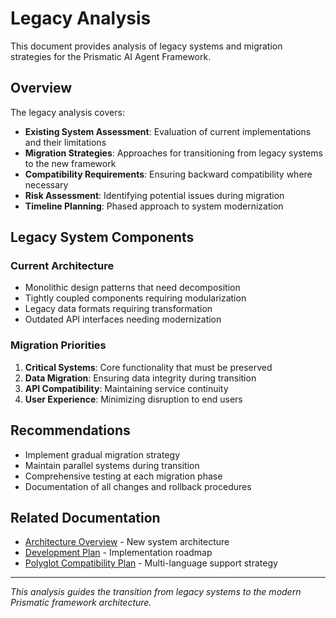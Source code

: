 # Legacy Analysis

This document provides analysis of legacy systems and migration strategies for the Prismatic AI Agent Framework.

## Overview

The legacy analysis covers:
- **Existing System Assessment**: Evaluation of current implementations and their limitations
- **Migration Strategies**: Approaches for transitioning from legacy systems to the new framework
- **Compatibility Requirements**: Ensuring backward compatibility where necessary
- **Risk Assessment**: Identifying potential issues during migration
- **Timeline Planning**: Phased approach to system modernization

## Legacy System Components

### Current Architecture
- Monolithic design patterns that need decomposition
- Tightly coupled components requiring modularization
- Legacy data formats requiring transformation
- Outdated API interfaces needing modernization

### Migration Priorities
1. **Critical Systems**: Core functionality that must be preserved
2. **Data Migration**: Ensuring data integrity during transition
3. **API Compatibility**: Maintaining service continuity
4. **User Experience**: Minimizing disruption to end users

## Recommendations

- Implement gradual migration strategy
- Maintain parallel systems during transition
- Comprehensive testing at each migration phase
- Documentation of all changes and rollback procedures

## Related Documentation

- [Architecture Overview](architecture/README.md) - New system architecture
- [Development Plan](development-plan.md) - Implementation roadmap
- [Polyglot Compatibility Plan](polyglot-compatibility-plan.md) - Multi-language support strategy

---

*This analysis guides the transition from legacy systems to the modern Prismatic framework architecture.*